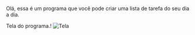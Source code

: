 Olá, essa é um programa que você pode criar uma lista de tarefa do seu dia a dia.


Tela do programa.!
![Tela](https://user-images.githubusercontent.com/86435195/142780285-07e4d4c4-c23d-46ba-8a6a-60d9c3786d8e.png)
